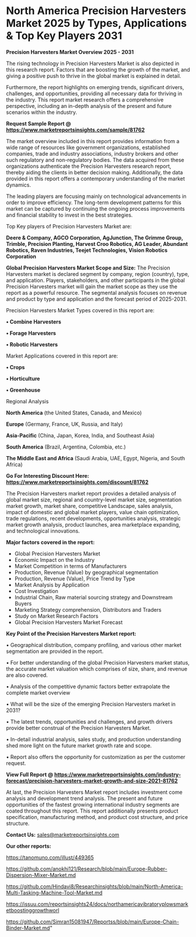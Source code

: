 # North America Precision Harvesters Market 2025 by Types, Applications & Top Key Players 2031

<Strong> Precision Harvesters Market Overview 2025 - 2031</strong>

The rising technology in Precision Harvesters Market is also depicted in this research report. Factors that are boosting the growth of the market, and giving a positive push to thrive in the global market is explained in detail.

Furthermore, the report highlights on emerging trends, significant drivers, challenges, and opportunities, providing all necessary data for thriving in the industry. This report market research offers a comprehensive perspective, including an in-depth analysis of the present and future scenarios within the industry.

<strong>Request Sample Report @ <a href=https://www.marketreportsinsights.com/sample/81762>https://www.marketreportsinsights.com/sample/81762</a></strong>

The market overview included in this report provides information from a wide range of resources like government organizations, established companies, trade and industry associations, industry brokers and other such regulatory and non-regulatory bodies. The data acquired from these organizations authenticate the Precision Harvesters research report, thereby aiding the clients in better decision making. Additionally, the data provided in this report offers a contemporary understanding of the market dynamics.

The leading players are focusing mainly on technological advancements in order to improve efficiency. The long-term development patterns for this market can be captured by continuing the ongoing process improvements and financial stability to invest in the best strategies.

Top Key players of Precision Harvesters Market are:

<strong>Deere & Company, AGCO Corporation, AgJunction, The Grimme Group, Trimble, Precision Planting, Harvest Croo Robotics, AG Leader, Abundant Robotics, Raven Industries, Teejet Technologies, Vision Robotics Corporation</strong>

<strong><b>Global Precision Harvesters Market Scope and Size:</b></strong>
The Precision Harvesters market is declared segment by company, region (country), type, and application. Players, stakeholders, and other participants in the global Precision Harvesters market will gain the market scope as they use the report as a powerful resource. The segmental analysis focuses on revenue and product by type and application and the forecast period of 2025-2031.

Precision Harvesters Market Types covered in this report are:

<strong>• Combine Harvesters

• Forage Harvesters

• Robotic Harvesters</strong>

Market Applications covered in this report are:

<strong>• Crops

• Horticulture

• Greenhouse</strong> 

Regional Analysis

<strong>North America</strong> (the United States, Canada, and Mexico)

<strong>Europe</strong> (Germany, France, UK, Russia, and Italy)

<strong>Asia-Pacific</strong> (China, Japan, Korea, India, and Southeast Asia)

<strong>South America</strong> (Brazil, Argentina, Colombia, etc.)

<strong>The Middle East and Africa</strong> (Saudi Arabia, UAE, Egypt, Nigeria, and South Africa)

<strong>Go For Interesting Discount Here: <a href=https://www.marketreportsinsights.com/discount/81762>https://www.marketreportsinsights.com/discount/81762</a></strong>

The Precision Harvesters market report provides a detailed analysis of global market size, regional and country-level market size, segmentation market growth, market share, competitive Landscape, sales analysis, impact of domestic and global market players, value chain optimization, trade regulations, recent developments, opportunities analysis, strategic market growth analysis, product launches, area marketplace expanding, and technological innovations.

<strong><b>Major factors covered in the report:</b></strong>
<ul>
  <li>Global Precision Harvesters Market </li>
  <li>Economic Impact on the Industry</li>
  <li>Market Competition in terms of Manufacturers</li>
  <li>Production, Revenue (Value) by geographical segmentation</li>
  <li>Production, Revenue (Value), Price Trend by Type</li>
  <li>Market Analysis by Application</li>
  <li>Cost Investigation</li>
  <li>Industrial Chain, Raw material sourcing strategy and Downstream Buyers</li>
  <li>Marketing Strategy comprehension, Distributors and Traders</li>
  <li>Study on Market Research Factors</li>
  <li>Global Precision Harvesters Market Forecast</li>
</ul>

<strong><b>Key Point of the Precision Harvesters Market report:</b></strong>

• Geographical distribution, company profiling, and various other market segmentation are provided in the report.

• For better understanding of the global Precision Harvesters market status, the accurate market valuation which comprises of size, share, and revenue are also covered.

• Analysis of the competitive dynamic factors better extrapolate the complete market overview

• What will be the size of the emerging Precision Harvesters market in 2031?

• The latest trends, opportunities and challenges, and growth drivers provide better construal of the Precision Harvesters Market.

• In-detail industrial analysis, sales study, and production understanding shed more light on the future market growth rate and scope.

• Report also offers the opportunity for customization as per the customer request.

<strong><b>View Full Report @ <a href=https://www.marketreportsinsights.com/industry-forecast/precision-harvesters-market-growth-and-size-2021-81762>https://www.marketreportsinsights.com/industry-forecast/precision-harvesters-market-growth-and-size-2021-81762</a></b></strong>


At last, the Precision Harvesters Market report includes investment come analysis and development trend analysis. The present and future opportunities of the fastest growing international industry segments are coated throughout this report. This report additionally presents product specification, manufacturing method, and product cost structure, and price structure.

<strong>Contact Us:</strong>
sales@marketreportsinsights.com

<strong>Our other reports:</strong>

<a href=https://tanomuno.com/illust/449365>https://tanomuno.com/illust/449365</a>

<a href=https://github.com/anokhi121/Research/blob/main/Europe-Rubber-Dispersion-Mixer-Market.md>https://github.com/anokhi121/Research/blob/main/Europe-Rubber-Dispersion-Mixer-Market.md</a>

<a href=https://github.com/Hindavi8/Researchinsights/blob/main/North-America-Multi-Tasking-Machine-Tool-Market.md>https://github.com/Hindavi8/Researchinsights/blob/main/North-America-Multi-Tasking-Machine-Tool-Market.md</a>

<a href=https://issuu.com/reportsinsights24/docs/northamericavibratoryplowsmarketboostinggrowthworl>https://issuu.com/reportsinsights24/docs/northamericavibratoryplowsmarketboostinggrowthworl</a>

<a href=https://github.com/Simran15081947/Reportss/blob/main/Europe-Chain-Binder-Market.md>https://github.com/Simran15081947/Reportss/blob/main/Europe-Chain-Binder-Market.md</a>"

